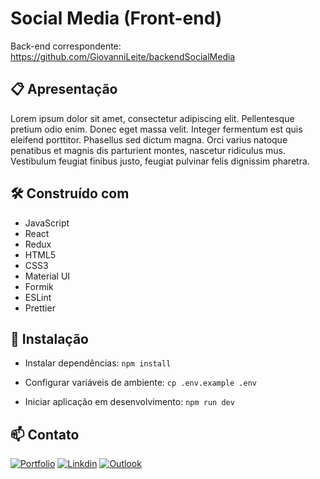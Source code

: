# Social Media (Front-end)

Back-end correspondente: https://github.com/GiovanniLeite/backendSocialMedia

## 📋 Apresentação

Lorem ipsum dolor sit amet, consectetur adipiscing elit. Pellentesque pretium odio enim. Donec eget massa velit. Integer fermentum est quis eleifend porttitor. Phasellus sed dictum magna. Orci varius natoque penatibus et magnis dis parturient montes, nascetur ridiculus mus. Vestibulum feugiat finibus justo, feugiat pulvinar felis dignissim pharetra.

## 🛠️ Construído com
- JavaScript
- React
- Redux
- HTML5
- CSS3
- Material UI
- Formik
- ESLint
- Prettier


## 🔧 Instalação

- Instalar dependências: `npm install`

- Configurar variáveis de ambiente: `cp .env.example .env`

- Iniciar aplicação em desenvolvimento: `npm run dev`

## 📫 Contato

[![Portfolio](https://img.shields.io/badge/website-000000?style=for-the-badge&logo=About.me&logoColor=white)](https://www.giovannileite.com)
[![Linkdin](https://img.shields.io/badge/LinkedIn-0077B5?style=for-the-badge&logo=linkedin&logoColor=white)](https://www.linkedin.com/in/giovanni-leite-dev/)
[![Outlook](https://img.shields.io/badge/Microsoft_Outlook-0078D4?style=for-the-badge&logo=microsoft-outlook&logoColor=white)](mailto:giovanni.m.leite@outlook.com?subject=[GitHub]%20Contact)
